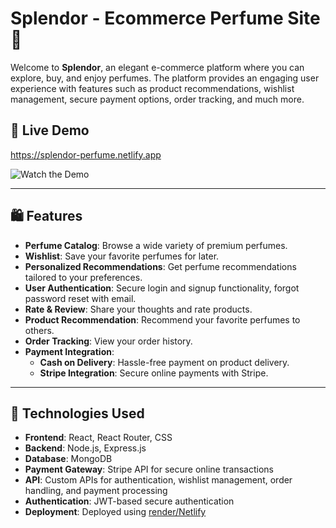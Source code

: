 # Splendor - Ecommerce Perfume Site 🌸

Welcome to **Splendor**, an elegant e-commerce platform where you can explore, buy, and enjoy perfumes. The platform provides an engaging user experience with features such as product recommendations, wishlist management, secure payment options, order tracking, and much more.

## 🔗 Live Demo 
<a href = 'https://splendor-perfume.netlify.app' > https://splendor-perfume.netlify.app  </a>

  <img src="https://i.postimg.cc/zDcHS1Zx/Screenshot-2025-01-09-195446.png" alt="Watch the Demo" style="max-width: 100%; height: auto;" />

---

## 🛍️ Features

- **Perfume Catalog**: Browse a wide variety of premium perfumes.
- **Wishlist**: Save your favorite perfumes for later.
- **Personalized Recommendations**: Get perfume recommendations tailored to your preferences.
- **User Authentication**: Secure login and signup functionality, forgot password reset with email.
- **Rate & Review**: Share your thoughts and rate products.
- **Product Recommendation**: Recommend your favorite perfumes to others.
- **Order Tracking**: View your order history.
- **Payment Integration**:  
  - **Cash on Delivery**: Hassle-free payment on product delivery.  
  - **Stripe Integration**: Secure online payments with Stripe.

---

## 🚀 Technologies Used

- **Frontend**: React, React Router, CSS
- **Backend**: Node.js, Express.js
- **Database**: MongoDB
- **Payment Gateway**: Stripe API for secure online transactions
- **API**: Custom APIs for authentication, wishlist management, order handling, and payment processing
- **Authentication**: JWT-based secure authentication
- **Deployment**: Deployed using [render/Netlify](#) 


